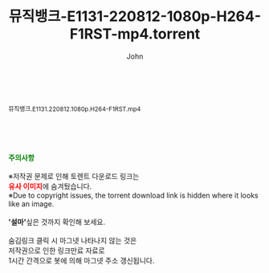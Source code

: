 ﻿---
layout: post
title:  "뮤직뱅크-E1131-220812-1080p-H264-F1RST-mp4.torrent"
author: John
categories: [ 방송/음악 ]
tags: [  ]
image:  
description: "뮤직뱅크-E1131-220812-1080p-H264-F1RST-mp4 torrent 정보 공유"
toc: true
toc_sticky: true
---

<br>
<div class="view-img">
<a class="view_image" href="http://torrentmobile61.com/bbs/view_image.php?fn=%2Fdata%2Ffile%2Fmusic%2F3735183265_uJdIGg16_9130866e8dbdd1a392394a01b014c93669f48f9e.jpg" target="_blank"><img alt="" class="img-tag" content="http://torrentmobile61.com/data/file/music/3735183265_uJdIGg16_9130866e8dbdd1a392394a01b014c93669f48f9e.jpg" itemprop="image" src="http://torrentmobile61.com/data/file/music/thumb-3735183265_uJdIGg16_9130866e8dbdd1a392394a01b014c93669f48f9e_835x2212.jpg"/></a></div><div class="view-content" itemprop="description">
<p><span style="font-size:12px;">뮤직뱅크.E1131.220812.1080p.H264-F1RST.mp4</span> </p> </div>
    
<br><br><br>
<p data-ke-size="size16"><b><span style="color: green;">주의사항</span></b><br /><br />※저작권 문제로 인해 토렌트 다운로드 링크는<br /><b><span style="color: red;">유사 이미지</span></b>에 숨겨뒀습니다.<br />※Due to copyright issues, the torrent download link is hidden where it looks like an image.<br /><br /><b>'설마'</b>싶은 것까지 확인해 보세요.<br /><br />숨김링크 클릭 시 마그넷 나타나지 않는 것은<br />저작권으로 인한 링크만료 자료로<br />1시간 간격으로 봇에 의해 마그넷 주소 갱신됩니다.</p>
